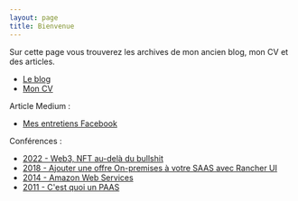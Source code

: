 ```yaml
---
layout: page
title: Bienvenue
---
```

Sur cette page vous trouverez les archives de mon ancien blog, mon CV et des articles.

* [Le blog](/blog)
* [Mon CV](/cv)
 
Article Medium :

* [Mes entretiens Facebook](https://medium.com/@sliard/mes-entretiens-facebook-d1f406c4f6a5)

Conférences :

* [2022 - Web3, NFT au-delà du bullshit](https://www.youtube.com/watch?v=YUcxSDPq9PA)
* [2018 - Ajouter une offre On-premises à votre SAAS avec Rancher UI](https://www.youtube.com/watch?v=C8vYw-2UeLw)
* [2014 - Amazon Web Services](https://www.youtube.com/watch?v=O74uVWPXFmQ)
* [2011 - C'est quoi un PAAS](https://www.youtube.com/watch?v=DVo63DcVT_0)
